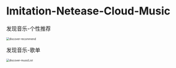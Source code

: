 # Imitation-Netease-Cloud-Music


发现音乐-个性推荐

<img src="D:\Font-Projects\music-d\src\assets\img\MusicPageShow\discover-recommend.PNG" alt="discover-recommend" style="zoom:50%;" />

发现音乐-歌单

<img src="D:\Font-Projects\music-d\src\assets\img\MusicPageShow\discover-musicList.PNG" alt="discover-musicList" style="zoom:50%;" />

